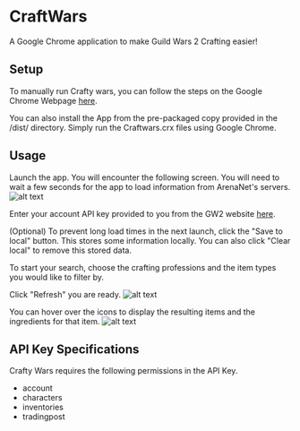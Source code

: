 # CraftWars
A Google Chrome application to make Guild Wars 2 Crafting easier!

## Setup

To manually run Crafty wars, you can follow the steps on the Google Chrome Webpage [here](https://developer.chrome.com/apps/first_app).

You can also install the App from the pre-packaged copy provided in the /dist/ directory. Simply run the Craftwars.crx files using Google Chrome.

## Usage

Launch the app. You will encounter the following screen. You will need to wait a few seconds for the app to load information from ArenaNet's servers.
![alt text](https://github.com/chowbran/CraftyWars/tree/master/dist/Images/1.PNG)

Enter your account API key provided to you from the GW2 website [here](https://account.arena.net/login?redirect_uri=%2Fapplications).

(Optional)
To prevent long load times in the next launch, click the "Save to local" button. This stores some information locally. You can also click "Clear local" to remove this stored data. 

To start your search, choose the crafting professions and the item types you would like to filter by. 

Click "Refresh" you are ready.
![alt text](https://github.com/chowbran/CraftyWars/tree/master/dist/Images/2.PNG)

You can hover over the icons to display the resulting items and the ingredients for that item.
![alt text](https://github.com/chowbran/CraftyWars/tree/master/dist/Images/3.PNG)

## API Key Specifications
Crafty Wars requires the following permissions in the API Key.
* account
* characters
* inventories
* tradingpost
